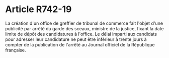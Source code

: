 # Article R742-19

<p>La création d'un office de greffier de tribunal de commerce fait l'objet d'une publicité par arrêté du garde des sceaux, ministre de la justice, fixant la date limite de dépôt des candidatures à l'office. Le délai imparti aux candidats pour adresser leur candidature ne peut être inférieur à trente jours à compter de la publication de l'arrêté au Journal officiel de la République française.</p>